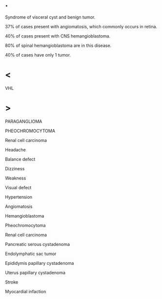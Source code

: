 # .

Syndrome of visceral cyst and benign tumor.

37% of cases present with angiomatosis, which commonly occurs in retina.

40% of cases present with CNS hemangioblastoma.

80% of spinal hemangioblastoma are in this disease.

40% of cases have only 1 tumor.

# <

VHL

# >

PARAGANGLIOMA

PHEOCHROMOCYTOMA

Renal cell carcinoma

Headache

Balance defect

Dizziness

Weakness

Visual defect

Hypertension

Angiomatosis

Hemangioblastoma

Pheochromocytoma

Renal cell carcinoma

Pancreatic serous cystadenoma

Endolymphatic sac tumor

Epididymis papillary cystadenoma

Uterus papillary cystadenoma

Stroke

Myocardial infaction
